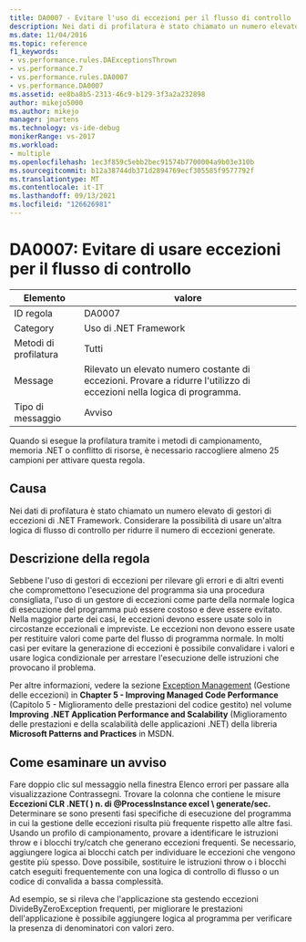 ```yaml
---
title: DA0007 - Evitare l'uso di eccezioni per il flusso di controllo | Microsoft Docs
description: Nei dati di profilatura è stato chiamato un numero elevato di gestori di eccezioni di .NET Framework.
ms.date: 11/04/2016
ms.topic: reference
f1_keywords:
- vs.performance.rules.DAExceptionsThrown
- vs.performance.7
- vs.performance.rules.DA0007
- vs.performance.DA0007
ms.assetid: ee8ba8b5-2313-46c9-b129-3f3a2a232898
author: mikejo5000
ms.author: mikejo
manager: jmartens
ms.technology: vs-ide-debug
monikerRange: vs-2017
ms.workload:
- multiple
ms.openlocfilehash: 1ec3f859c5ebb2bec91574b7700004a9b03e310b
ms.sourcegitcommit: b12a38744db371d2894769ecf305585f9577792f
ms.translationtype: MT
ms.contentlocale: it-IT
ms.lasthandoff: 09/13/2021
ms.locfileid: "126626981"
---
```

# <a name="da0007-avoid-using-exceptions-for-control-flow"></a>DA0007: Evitare di usare eccezioni per il flusso di controllo

|Elemento|valore|
|-|-|
|ID regola|DA0007|
|Category|Uso di .NET Framework|
|Metodi di profilatura|Tutti|
|Message|Rilevato un elevato numero costante di eccezioni. Provare a ridurre l'utilizzo di eccezioni nella logica di programma.|
|Tipo di messaggio|Avviso|

 Quando si esegue la profilatura tramite i metodi di campionamento, memoria .NET o conflitto di risorse, è necessario raccogliere almeno 25 campioni per attivare questa regola.

## <a name="cause"></a>Causa
 Nei dati di profilatura è stato chiamato un numero elevato di gestori di eccezioni di .NET Framework. Considerare la possibilità di usare un'altra logica di flusso di controllo per ridurre il numero di eccezioni generate.

## <a name="rule-description"></a>Descrizione della regola
 Sebbene l'uso di gestori di eccezioni per rilevare gli errori e di altri eventi che compromettono l'esecuzione del programma sia una procedura consigliata, l'uso di un gestore di eccezioni come parte della normale logica di esecuzione del programma può essere costoso e deve essere evitato. Nella maggior parte dei casi, le eccezioni devono essere usate solo in circostanze eccezionali e impreviste. Le eccezioni non devono essere usate per restituire valori come parte del flusso di programma normale. In molti casi per evitare la generazione di eccezioni è possibile convalidare i valori e usare logica condizionale per arrestare l'esecuzione delle istruzioni che provocano il problema.

 Per altre informazioni, vedere la sezione [Exception Management](/previous-versions/msp-n-p/ff647790(v=pandp.10)#exception-management) (Gestione delle eccezioni) in **Chapter 5 - Improving Managed Code Performance** (Capitolo 5 - Miglioramento delle prestazioni del codice gestito) nel volume **Improving .NET Application Performance and Scalability** (Miglioramento delle prestazioni e della scalabilità delle applicazioni .NET) della libreria **Microsoft Patterns and Practices** in MSDN.

## <a name="how-to-investigate-a-warning"></a>Come esaminare un avviso
 Fare doppio clic sul messaggio nella finestra Elenco errori per passare alla visualizzazione Contrassegni. Trovare la colonna che contiene le misure **Eccezioni CLR .NET( ) n. di @ProcessInstance excel \\ generate/sec.** Determinare se sono presenti fasi specifiche di esecuzione del programma in cui la gestione delle eccezioni risulta più frequente rispetto alle altre fasi. Usando un profilo di campionamento, provare a identificare le istruzioni throw e i blocchi try/catch che generano eccezioni frequenti. Se necessario, aggiungere logica ai blocchi catch per individuare le eccezioni che vengono gestite più spesso. Dove possibile, sostituire le istruzioni throw o i blocchi catch eseguiti frequentemente con una logica di controllo di flusso o un codice di convalida a bassa complessità.

 Ad esempio, se si rileva che l'applicazione sta gestendo eccezioni DivideByZeroException frequenti, per migliorare le prestazioni dell'applicazione è possibile aggiungere logica al programma per verificare la presenza di denominatori con valori zero.
